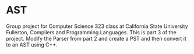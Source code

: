 # AST
Group project for Computer Science 323 class at California State University Fullerton, Compilers and Programming Languages. This is part 3 of the project. Modify the Parser from part 2 and create a PST and then convert it to an AST using C++.
